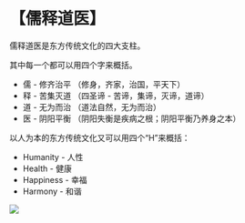 # 【儒释道医】

儒释道医是东方传统文化的四大支柱。

其中每一个都可以用四个字来概括。
- 儒 - 修齐治平 （修身，齐家，治国，平天下）
- 释 - 苦集灭道 （四圣谛 - 苦谛，集谛，灭谛，道谛）
- 道 - 无为而治 （道法自然，无为而治）
- 医 - 阴阳平衡 （阴阳失衡是疾病之根；阴阳平衡乃养身之本）

以人为本的东方传统文化又可以用四个“H”来概括：
- Humanity - 人性
- Health - 健康
- Happiness - 幸福
- Harmony - 和谐

![](25.jpg)
